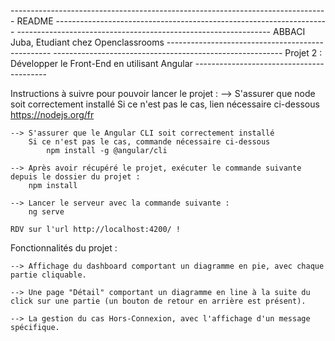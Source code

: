 
------------------------------------------------------------------------------- README --------------------------------------------------------------------
--------------------------------------------------------------- ABBACI Juba, Etudiant chez Openclassrooms -------------------------------------------------
--------------------------------------------------------- Projet 2 : Développer le Front-End en utilisant Angular -----------------------------------------

Instructions à suivre pour pouvoir lancer le projet :
	--> S'assurer que node soit correctement installé
		Si ce n'est pas le cas, lien nécessaire ci-dessous
			https://nodejs.org/fr

	--> S'assurer que le Angular CLI soit correctement installé
		Si ce n'est pas le cas, commande nécessaire ci-dessous
			npm install -g @angular/cli
		
	--> Après avoir récupéré le projet, exécuter le commande suivante depuis le dossier du projet :
		npm install
		
	--> Lancer le serveur avec la commande suivante :
		ng serve
		
	RDV sur l'url http://localhost:4200/ !
	
	

Fonctionnalités du projet :

	--> Affichage du dashboard comportant un diagramme en pie, avec chaque partie cliquable.

	--> Une page "Détail" comportant un diagramme en line à la suite du click sur une partie (un bouton de retour en arrière est présent).
 
	--> La gestion du cas Hors-Connexion, avec l'affichage d'un message spécifique.
